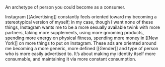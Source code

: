 An archetype of person you could become as a consumer.

Instagram [[Advertising]] constantly feels oriented toward my becoming a stereotypical version of myself; in my case, though I want none of these things, Instagram wants me to be a more sexually available twink with more partners, taking more supplements, using more grooming products, spending more energy on physical fitness, spending more money in [[New York]] on more things to put on Instagram. These ads are oriented around me becoming a more generic, more defined [[Gender]] and type of person who is more easily advertised to. It’s about making my identity itself more consumable, and maintaining it via more constant consumption.
